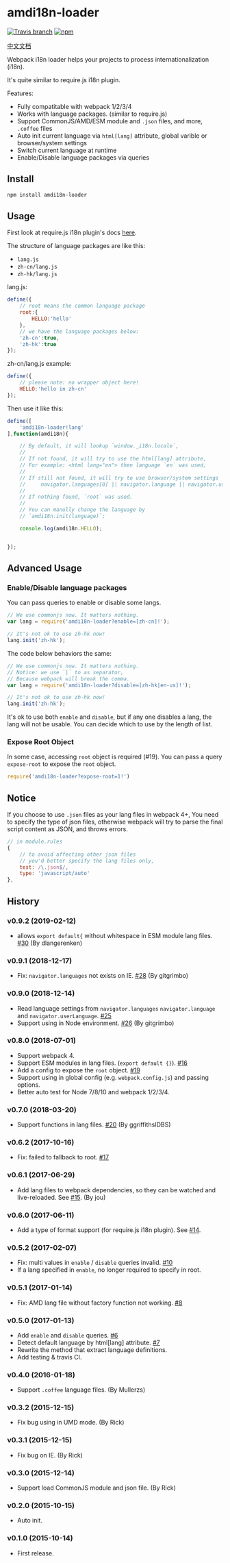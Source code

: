 # amdi18n-loader

[![Travis branch](https://img.shields.io/travis/futuweb/webpack-amdi18n-loader/master.svg)](https://travis-ci.org/futuweb/webpack-amdi18n-loader)
[![npm](https://img.shields.io/npm/v/amdi18n-loader.svg)](https://npmjs.com/package/amdi18n-loader)

[中文文档](./README_zh.md)

Webpack i18n loader helps your projects to process internationalization (i18n).

It's quite similar to require.js i18n plugin.

Features:

- Fully compatitable with webpack 1/2/3/4
- Works with language packages. (similar to require.js)
- Support CommonJS/AMD/ESM module and `.json` files, and more, `.coffee` files
- Auto init current language via `html[lang]` attribute, global varible or browser/system settings
- Switch current language at runtime
- Enable/Disable language packages via queries

## Install

```sh
npm install amdi18n-loader
```

## Usage

First look at require.js i18n plugin's docs [here](http://requirejs.org/docs/api.html#i18n).

The structure of language packages are like this:

- `lang.js`
- `zh-cn/lang.js`
- `zh-hk/lang.js`

lang.js:

```javascript
define({
    // root means the common language package
    root:{
        HELLO:'hello'
    },
    // we have the language packages below:
    'zh-cn':true,
    'zh-hk':true
});
```

zh-cn/lang.js example:

```javascript
define({
    // please note: no wrapper object here!
    HELLO:'hello in zh-cn'
});
```

Then use it like this:

```javascript
define([
    'amdi18n-loader!lang'
],function(amdi18n){

    // By default, it will lookup `window._i18n.locale`,
    //
    // If not found, it will try to use the html[lang] attribute,
    // For example: <html lang="en"> then language `en` was used,
    //
    // If still not found, it will try to use browser/system settings
    //     navigator.languages[0] || navigator.language || navigator.userLanguage (.toLowerCase())
    //
    // If nothing found, `root` was used.
    //
    // You can manully change the language by
    // `amdi18n.init(language)`;

    console.log(amdi18n.HELLO);


});
```

## Advanced Usage

### Enable/Disable language packages

You can pass queries to enable or disable some langs.

```javascript
// We use commonjs now. It matters nothing.
var lang = require('amdi18n-loader?enable=[zh-cn]!');

// It's not ok to use zh-hk now!
lang.init('zh-hk');
```

The code below behaviors the same:

```javascript
// We use commonjs now. It matters nothing.
// Notice: we use `|` to as separator,
// Because webpack will break the comma.
var lang = require('amdi18n-loader?disable=[zh-hk|en-us]!');

// It's not ok to use zh-hk now!
lang.init('zh-hk');
```

It's ok to use both `enable` and `disable`, but if any one disables a lang, the lang will not be usable. You can decide which to use by the length of list.

### Expose Root Object

In some case, accessing `root` object is required (#19). You can pass a query `expose-root` to expose the `root` object.

```javascript
require('amdi18n-loader?expose-root=1!')
```

## Notice

If you choose to use `.json` files as your lang files in webpack 4+, You need to specify the type of json files, otherwise webpack will try to parse the final script content as JSON, and throws errors.

```javascript
// in module.rules
{
    // to avoid affecting other json files
    // you'd better specify the lang files only,
    test: /\.json$/,
    type: 'javascript/auto'
},
```

## History

### v0.9.2 (2019-02-12)

- allows `export default{` without whitespace in ESM module lang files. [#30](https://github.com/futuweb/webpack-amdi18n-loader/issues/30) (By dlangerenken)

### v0.9.1 (2018-12-17)

- Fix: `navigator.languages` not exists on IE. [#28](https://github.com/futuweb/webpack-amdi18n-loader/issues/28) (By gitgrimbo)

### v0.9.0 (2018-12-14)

- Read language settings from `navigator.languages` `navigator.language` and `navigator.userLanguage`. [#25](https://github.com/futuweb/webpack-amdi18n-loader/issues/25)
- Support using in Node environment. [#26](https://github.com/futuweb/webpack-amdi18n-loader/issues/26) (By gitgrimbo)

### v0.8.0 (2018-07-01)

- Support webpack 4.
- Support ESM modules in lang files. (`export default {}`). [#16](https://github.com/futuweb/webpack-amdi18n-loader/issues/16)
- Add a config to expose the `root` object. [#19](https://github.com/futuweb/webpack-amdi18n-loader/issues/19)
- Support using in global config (e.g. `webpack.config.js`) and passing options.
- Better auto test for Node 7/8/10 and webpack 1/2/3/4.

### v0.7.0 (2018-03-20)

- Support functions in lang files. [#20](https://github.com/futuweb/webpack-amdi18n-loader/issues/20) (By ggriffithsIDBS)

### v0.6.2 (2017-10-16)

- Fix: failed to fallback to root. [#17](https://github.com/futuweb/webpack-amdi18n-loader/issues/17)

### v0.6.1 (2017-06-29)

- Add lang files to webpack dependencies, so they can be watched and live-reloaded. See [#15](https://github.com/futuweb/webpack-amdi18n-loader/issues/15). (By jou)

### v0.6.0 (2017-06-11)

- Add a type of format support (for require.js i18n plugin). See [#14](https://github.com/futuweb/webpack-amdi18n-loader/issues/14).

### v0.5.2 (2017-02-07)

- Fix: multi values in `enable` / `disable` queries invalid. [#10](https://github.com/futuweb/webpack-amdi18n-loader/issues/10)
- If a lang specified in `enable`, no longer required to specify in root.

### v0.5.1 (2017-01-14)

- Fix: AMD lang file without factory function not working. [#8](https://github.com/futuweb/webpack-amdi18n-loader/issues/8)

### v0.5.0 (2017-01-13)

- Add `enable` and `disable` queries. [#6](https://github.com/futuweb/webpack-amdi18n-loader/issues/7)
- Detect default language by html[lang] attribute. [#7](https://github.com/futuweb/webpack-amdi18n-loader/issues/7)
- Rewrite the method that extract language definitions.
- Add testing & travis CI.

### v0.4.0 (2016-01-18)

- Support `.coffee` language files. (By Mullerzs)

### v0.3.2 (2015-12-15)

- Fix bug using in UMD mode. (By Rick)

### v0.3.1 (2015-12-15)

- Fix bug on IE. (By Rick)

### v0.3.0 (2015-12-14)

- Support load CommonJS module and json file. (By Rick)

### v0.2.0 (2015-10-15)

- Auto init.

### v0.1.0 (2015-10-14)

- First release.
